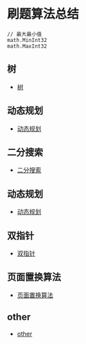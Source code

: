 # 刷题算法总结

```
// 最大最小值
math.MinInt32
math.MaxInt32
```



## 树

- [树](https://github.com/LwwL-123/Notes-Leetcode/blob/main/树.md)



## 动态规划

- [动态规划](https://github.com/LwwL-123/Notes-Leetcode/blob/main/动态规划.md)



## 二分搜索
- [二分搜索](https://github.com/LwwL-123/Notes-Leetcode/blob/main/二分搜索.md)



## 动态规划

- [动态规划](https://github.com/LwwL-123/Notes-Leetcode/blob/main/动态规划.md)



## 双指针

- [双指针](https://github.com/LwwL-123/Notes-Leetcode/blob/main/双指针.md)



## 页面置换算法

- [页面置换算法](https://github.com/LwwL-123/Notes-Leetcode/blob/main/页面置换算法.md)



## other

- [other](https://github.com/LwwL-123/Notes-Leetcode/blob/main/other.md)

